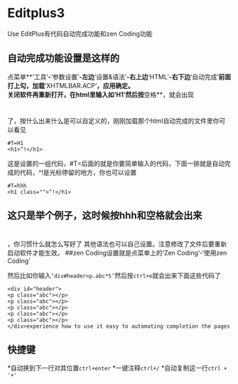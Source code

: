 Editplus3
==========
Use EditPlus有代码自动完成功能和zen Coding功能

自动完成功能设置是这样的
-----------------------
点菜单**‘工具’**-**‘参数设置’**-左边**‘设置&语法’**-右上边**‘HTML’**-右下边**‘自动完成’**前面打上勾，加载**‘XHTMLBAR.ACP’**，应用确定。<br>关闭软件再重新打开，在html里输入如‘H1’然后按**空格**，就会出现<h1></h1>了，按什么出来什么是可以自定义的，刚刚加载那个html自动完成的文件里你可以看见
```
#T=H1
<h1>^!</h1>
```
这是设置的一组代码，#T=后面的就是你要简单输入的代码，下面一排就是自动完成的代码，^!是光标停留的地方，你也可以设置
```
#T=hhh
<h1 class="">^!</h1>
```
这只是举个例子，这时候按hhh和空格就会出来<h1 class=""></h1>，你习惯什么就怎么写好了
其他语法也可以自己设置。注意修改了文件后要重新启动软件才能生效。
##zen Coding设置就是点菜单上的‘Zen Coding‘-‘使用zen Coding’
------------------------
然后比如你输入`‘div#header>p.abc*5’`然后按`ctrl+e`就会出来下面这些代码了
```
<div id="header">
<p class="abc"></p>
<p class="abc"></p>
<p class="abc"></p>
<p class="abc"></p>
<p class="abc"></p>
</div>experience how to use it easy to automating completion the pages
```
快捷键
---------
*自动换到下一行对其位置`ctrl+enter`
*一键注释`ctrl+/`
*自动复制这一行`ctrl + '+'`

